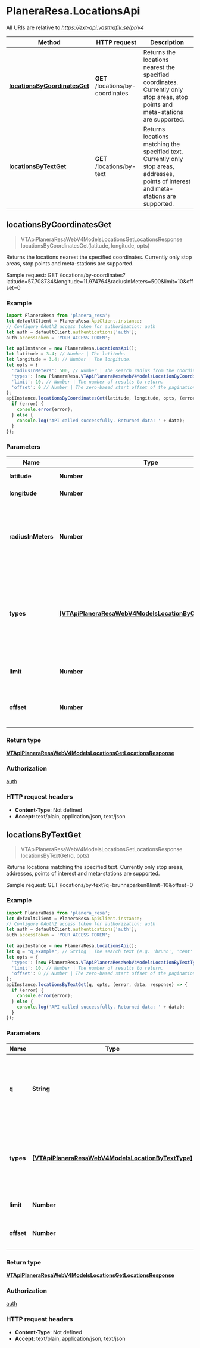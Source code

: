 # PlaneraResa.LocationsApi

All URIs are relative to *https://ext-api.vasttrafik.se/pr/v4*

Method | HTTP request | Description
------------- | ------------- | -------------
[**locationsByCoordinatesGet**](LocationsApi.md#locationsByCoordinatesGet) | **GET** /locations/by-coordinates | Returns the locations nearest the specified coordinates. Currently only stop areas, stop points and meta-stations are supported.
[**locationsByTextGet**](LocationsApi.md#locationsByTextGet) | **GET** /locations/by-text | Returns locations matching the specified text. Currently only stop areas, addresses, points of interest and meta-stations are supported.



## locationsByCoordinatesGet

> VTApiPlaneraResaWebV4ModelsLocationsGetLocationsResponse locationsByCoordinatesGet(latitude, longitude, opts)

Returns the locations nearest the specified coordinates. Currently only stop areas, stop points and meta-stations are supported.

Sample request:        GET /locations/by-coordinates?latitude&#x3D;57.708734&amp;longitude&#x3D;11.974764&amp;radiusInMeters&#x3D;500&amp;limit&#x3D;10&amp;offset&#x3D;0

### Example

```javascript
import PlaneraResa from 'planera_resa';
let defaultClient = PlaneraResa.ApiClient.instance;
// Configure OAuth2 access token for authorization: auth
let auth = defaultClient.authentications['auth'];
auth.accessToken = 'YOUR ACCESS TOKEN';

let apiInstance = new PlaneraResa.LocationsApi();
let latitude = 3.4; // Number | The latitude.
let longitude = 3.4; // Number | The longitude.
let opts = {
  'radiusInMeters': 500, // Number | The search radius from the coordinates specified in meters. Must be a positive integer > 0.
  'types': [new PlaneraResa.VTApiPlaneraResaWebV4ModelsLocationByCoordinatesType()], // [VTApiPlaneraResaWebV4ModelsLocationByCoordinatesType] | The location types to include in the response, if none specified all locations types are included.
  'limit': 10, // Number | The number of results to return.
  'offset': 0 // Number | The zero-based start offset of the pagination.
};
apiInstance.locationsByCoordinatesGet(latitude, longitude, opts, (error, data, response) => {
  if (error) {
    console.error(error);
  } else {
    console.log('API called successfully. Returned data: ' + data);
  }
});
```

### Parameters


Name | Type | Description  | Notes
------------- | ------------- | ------------- | -------------
 **latitude** | **Number**| The latitude. | 
 **longitude** | **Number**| The longitude. | 
 **radiusInMeters** | **Number**| The search radius from the coordinates specified in meters. Must be a positive integer &gt; 0. | [optional] [default to 500]
 **types** | [**[VTApiPlaneraResaWebV4ModelsLocationByCoordinatesType]**](VTApiPlaneraResaWebV4ModelsLocationByCoordinatesType.md)| The location types to include in the response, if none specified all locations types are included. | [optional] 
 **limit** | **Number**| The number of results to return. | [optional] [default to 10]
 **offset** | **Number**| The zero-based start offset of the pagination. | [optional] [default to 0]

### Return type

[**VTApiPlaneraResaWebV4ModelsLocationsGetLocationsResponse**](VTApiPlaneraResaWebV4ModelsLocationsGetLocationsResponse.md)

### Authorization

[auth](../README.md#auth)

### HTTP request headers

- **Content-Type**: Not defined
- **Accept**: text/plain, application/json, text/json


## locationsByTextGet

> VTApiPlaneraResaWebV4ModelsLocationsGetLocationsResponse locationsByTextGet(q, opts)

Returns locations matching the specified text. Currently only stop areas, addresses, points of interest and meta-stations are supported.

Sample request:        GET /locations/by-text?q&#x3D;brunnsparken&amp;limit&#x3D;10&amp;offset&#x3D;0

### Example

```javascript
import PlaneraResa from 'planera_resa';
let defaultClient = PlaneraResa.ApiClient.instance;
// Configure OAuth2 access token for authorization: auth
let auth = defaultClient.authentications['auth'];
auth.accessToken = 'YOUR ACCESS TOKEN';

let apiInstance = new PlaneraResa.LocationsApi();
let q = "q_example"; // String | The search text (e.g. 'brunn', 'cent' or 'Kungsgatan'). The maximum length allowed is 256 characters.
let opts = {
  'types': [new PlaneraResa.VTApiPlaneraResaWebV4ModelsLocationByTextType()], // [VTApiPlaneraResaWebV4ModelsLocationByTextType] | The location types to include in the response, if none specified all locations types are included.
  'limit': 10, // Number | The number of results to return.
  'offset': 0 // Number | The zero-based start offset of the pagination.
};
apiInstance.locationsByTextGet(q, opts, (error, data, response) => {
  if (error) {
    console.error(error);
  } else {
    console.log('API called successfully. Returned data: ' + data);
  }
});
```

### Parameters


Name | Type | Description  | Notes
------------- | ------------- | ------------- | -------------
 **q** | **String**| The search text (e.g. &#39;brunn&#39;, &#39;cent&#39; or &#39;Kungsgatan&#39;). The maximum length allowed is 256 characters. | 
 **types** | [**[VTApiPlaneraResaWebV4ModelsLocationByTextType]**](VTApiPlaneraResaWebV4ModelsLocationByTextType.md)| The location types to include in the response, if none specified all locations types are included. | [optional] 
 **limit** | **Number**| The number of results to return. | [optional] [default to 10]
 **offset** | **Number**| The zero-based start offset of the pagination. | [optional] [default to 0]

### Return type

[**VTApiPlaneraResaWebV4ModelsLocationsGetLocationsResponse**](VTApiPlaneraResaWebV4ModelsLocationsGetLocationsResponse.md)

### Authorization

[auth](../README.md#auth)

### HTTP request headers

- **Content-Type**: Not defined
- **Accept**: text/plain, application/json, text/json

